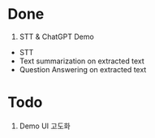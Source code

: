# Done

1. STT & ChatGPT Demo
- STT
- Text summarization on extracted text
- Question Answering on extracted text

# Todo

1. Demo UI 고도화

